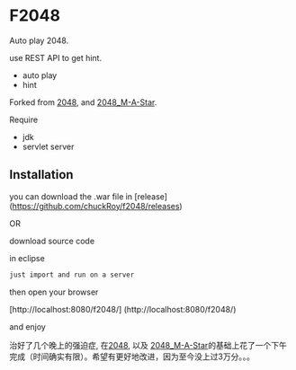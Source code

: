 F2048
=========

Auto play 2048. 

use REST API to get hint.

  - auto play
  - hint

Forked from [2048](https://github.com/gabrielecirulli/2048), and [2048_M-A-Star](https://github.com/FelixNeutatz/2048_M-A-Star).

Require

  - jdk
  - servlet server

Installation
--------------
you can download the .war file in [release] (https://github.com/chuckRoy/f2048/releases)

OR

download source code 

in eclipse 

```sh
just import and run on a server
```
then open your browser

[http://localhost:8080/f2048/] (http://localhost:8080/f2048/)

and enjoy

治好了几个晚上的强迫症, 在[2048](https://github.com/gabrielecirulli/2048), 以及 [2048_M-A-Star](https://github.com/FelixNeutatz/2048_M-A-Star)的基础上花了一个下午完成（时间确实有限）。希望有更好地改进，因为至今没上过3万分。。。
